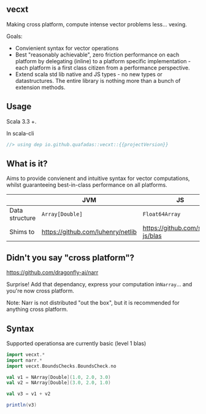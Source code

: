 ## vecxt

Making cross platform, compute intense vector problems less... vexing.

Goals:

- Convienient syntax for vector operations
- Best "reasonably achievable", zero friction performance on each platform by delegating (inline) to a platform specific implementation - each platform is a first class citizen from a performance perspective.
- Extend scala std lib native and JS types - no new types or datastructures. The entire library is nothing more than a bunch of extension methods.

## Usage

Scala 3.3 +.

In scala-cli

```scala
//> using dep io.github.quafadas::vecxt::{{projectVersion}}
```
## What is it?

Aims to provide convienent and intuitive syntax for vector computations, whilst guaranteeing best-in-class performance on all platforms.



|    | JVM |JS  |Native|
|---|---|---|---|
| Data structure | `Array[Double]` | `Float64Array` | `Array[Double]` |
| Shims to | https://github.com/luhenry/netlib | https://github.com/stdlib-js/blas | [CBLAS](https://github.com/ekrich/sblas) |



## Didn't you say "cross platform"?

https://github.com/dragonfly-ai/narr

Surprise! Add that dependancy, express your computation in`Narray`... and you're now cross platform.

Note: Narr is not distributed "out the box", but it is recommended for anything cross platform.

## Syntax

Supported operationsa are currently basic (level 1 blas)

```scala
import vecxt.*
import narr.*
import vecxt.BoundsChecks.BoundsCheck.no

val v1 = NArray[Double](1.0, 2.0, 3.0)
val v2 = NArray[Double](3.0, 2.0, 1.0)

val v3 = v1 + v2

println(v3)

```